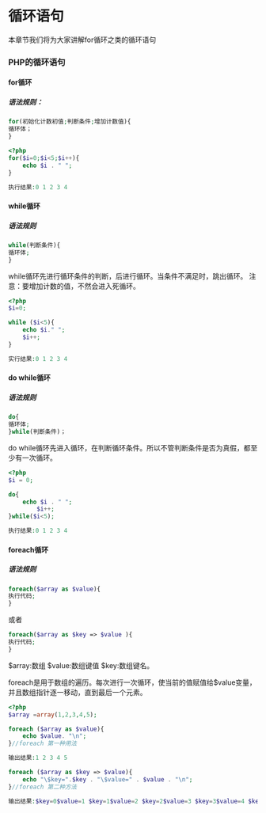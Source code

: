 # 循环语句
本章节我们将为大家讲解for循环之类的循环语句

### PHP的循环语句

#### for循环
##### 语法规则：
``` php
for(初始化计数初值;判断条件;增加计数值){
循环体；
}
```

``` php
<?php
for($i=0;$i<5;$i++){
    echo $i . " ";
}

执行结果:0 1 2 3 4
```

#### while循环
##### 语法规则
``` php
while(判断条件){
循环体;
}
```
while循环先进行循环条件的判断，后进行循环。当条件不满足时，跳出循环。
注意：要增加计数的值，不然会进入死循环。

``` php
<?php
$i=0;

while ($i<5){
    echo $i." ";
    $i++;
}

实行结果:0 1 2 3 4
```

#### do while循环
##### 语法规则

``` php
do{
循环体;
}while(判断条件)；
```

do while循环先进入循环，在判断循环条件。所以不管判断条件是否为真假，都至少有一次循环。

``` php
<?php
$i = 0;

do{
    echo $i . " ";
        $i++;
}while($i<5);

执行结果:0 1 2 3 4 
```

#### foreach循环
##### 语法规则
``` php
foreach($array as $value){
执行代码;
}
```
或者
``` php
foreach($array as $key => $value ){
执行代码;
}
```

\$array:数组 \$value:数组键值 $key:数组键名。

foreach是用于数组的遍历。每次进行一次循环，使当前的值赋值给$value变量，并且数组指针逐一移动，直到最后一个元素。

``` php
<?php
$array =array(1,2,3,4,5);

foreach ($array as $value){
    echo $value. "\n";
}//foreach 第一种用法

输出结果:1 2 3 4 5

foreach ($array as $key => $value){
    echo "\$key=".$key . "\$value=" . $value . "\n";
}//foreach 第二种方法

输出结果:$key=0$value=1 $key=1$value=2 $key=2$value=3 $key=3$value=4 $key=4$value=5
```

#### 